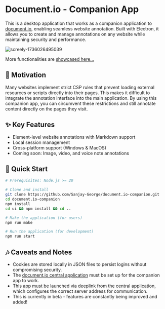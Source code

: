 # Document.io - Companion App

This is a desktop application that works as a companion application to [document.io](https://github.com/Sanjay-George/document.io), enabling seamless website annotation. Built with Electron, it allows you to create and manage annotations on any website while maintaining security and performance.

![screely-1736026495039](https://github.com/user-attachments/assets/ce662841-0d6c-4f37-a9a9-1f901253af69)

More functionalities are [showcased here...](https://github.com/Sanjay-George/document.io-companion/wiki/Showcase)


## 🎯 Motivation

Many websites implement strict CSP rules that prevent loading external resources or scripts directly into their pages. This makes it difficult to integrate the annotation interface into the main application. By using this companion app, you can circumvent these restrictions and still annotate content directly on the pages they visit. 

## ✨ Key Features

- Element-level website annotations with Markdown support
- Local session management
- Cross-platform support (Windows & MacOS)
- Coming soon: Image, video, and voice note annotations

## 🚀 Quick Start

```bash
# Prerequisites: Node.js >= 20

# Clone and install
git clone https://github.com/Sanjay-George/document.io-companion.git
cd document.io-companion
npm install
cd ui && npm install && cd ..

# Make the application (for users)
npm run make

# Run the application (for development)
npm run start
```

## 🎶 Caveats and Notes
- Cookies are stored locally in JSON files to persist logins without compromising security.
- The [document.io central application](https://github.com/Sanjay-George/document.io) must be set up for the companion app to work.
- This app must be launched via deeplink from the central application, which configures the correct server address for communication.
- This is currently in beta - features are constantly being improved and added!



